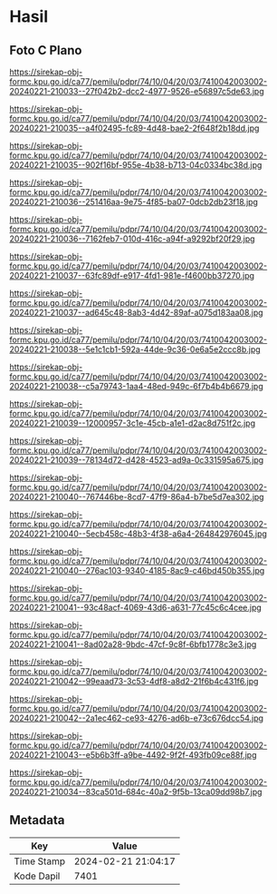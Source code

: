 # Hasil

## Foto C Plano

https://sirekap-obj-formc.kpu.go.id/ca77/pemilu/pdpr/74/10/04/20/03/7410042003002-20240221-210033--27f042b2-dcc2-4977-9526-e56897c5de63.jpg

https://sirekap-obj-formc.kpu.go.id/ca77/pemilu/pdpr/74/10/04/20/03/7410042003002-20240221-210035--a4f02495-fc89-4d48-bae2-2f648f2b18dd.jpg

https://sirekap-obj-formc.kpu.go.id/ca77/pemilu/pdpr/74/10/04/20/03/7410042003002-20240221-210035--902f16bf-955e-4b38-b713-04c0334bc38d.jpg

https://sirekap-obj-formc.kpu.go.id/ca77/pemilu/pdpr/74/10/04/20/03/7410042003002-20240221-210036--251416aa-9e75-4f85-ba07-0dcb2db23f18.jpg

https://sirekap-obj-formc.kpu.go.id/ca77/pemilu/pdpr/74/10/04/20/03/7410042003002-20240221-210036--7162feb7-010d-416c-a94f-a9292bf20f29.jpg

https://sirekap-obj-formc.kpu.go.id/ca77/pemilu/pdpr/74/10/04/20/03/7410042003002-20240221-210037--63fc89df-e917-4fd1-981e-f4600bb37270.jpg

https://sirekap-obj-formc.kpu.go.id/ca77/pemilu/pdpr/74/10/04/20/03/7410042003002-20240221-210037--ad645c48-8ab3-4d42-89af-a075d183aa08.jpg

https://sirekap-obj-formc.kpu.go.id/ca77/pemilu/pdpr/74/10/04/20/03/7410042003002-20240221-210038--5e1c1cb1-592a-44de-9c36-0e6a5e2ccc8b.jpg

https://sirekap-obj-formc.kpu.go.id/ca77/pemilu/pdpr/74/10/04/20/03/7410042003002-20240221-210038--c5a79743-1aa4-48ed-949c-6f7b4b4b6679.jpg

https://sirekap-obj-formc.kpu.go.id/ca77/pemilu/pdpr/74/10/04/20/03/7410042003002-20240221-210039--12000957-3c1e-45cb-a1e1-d2ac8d751f2c.jpg

https://sirekap-obj-formc.kpu.go.id/ca77/pemilu/pdpr/74/10/04/20/03/7410042003002-20240221-210039--78134d72-d428-4523-ad9a-0c331595a675.jpg

https://sirekap-obj-formc.kpu.go.id/ca77/pemilu/pdpr/74/10/04/20/03/7410042003002-20240221-210040--767446be-8cd7-47f9-86a4-b7be5d7ea302.jpg

https://sirekap-obj-formc.kpu.go.id/ca77/pemilu/pdpr/74/10/04/20/03/7410042003002-20240221-210040--5ecb458c-48b3-4f38-a6a4-264842976045.jpg

https://sirekap-obj-formc.kpu.go.id/ca77/pemilu/pdpr/74/10/04/20/03/7410042003002-20240221-210040--276ac103-9340-4185-8ac9-c46bd450b355.jpg

https://sirekap-obj-formc.kpu.go.id/ca77/pemilu/pdpr/74/10/04/20/03/7410042003002-20240221-210041--93c48acf-4069-43d6-a631-77c45c6c4cee.jpg

https://sirekap-obj-formc.kpu.go.id/ca77/pemilu/pdpr/74/10/04/20/03/7410042003002-20240221-210041--8ad02a28-9bdc-47cf-9c8f-6bfb1778c3e3.jpg

https://sirekap-obj-formc.kpu.go.id/ca77/pemilu/pdpr/74/10/04/20/03/7410042003002-20240221-210042--99eaad73-3c53-4df8-a8d2-21f6b4c431f6.jpg

https://sirekap-obj-formc.kpu.go.id/ca77/pemilu/pdpr/74/10/04/20/03/7410042003002-20240221-210042--2a1ec462-ce93-4276-ad6b-e73c676dcc54.jpg

https://sirekap-obj-formc.kpu.go.id/ca77/pemilu/pdpr/74/10/04/20/03/7410042003002-20240221-210043--e5b6b3ff-a9be-4492-9f2f-493fb09ce88f.jpg

https://sirekap-obj-formc.kpu.go.id/ca77/pemilu/pdpr/74/10/04/20/03/7410042003002-20240221-210034--83ca501d-684c-40a2-9f5b-13ca09dd98b7.jpg


## Metadata

| Key        | Value               |
| ---------- | ------------------- |
| Time Stamp | 2024-02-21 21:04:17 |
| Kode Dapil | 7401                |



